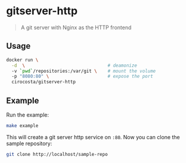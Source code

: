 # gitserver-http

> A git server with Nginx as the HTTP frontend

## Usage

```sh
docker run \
  -d  \                               # deamonize
  -v `pwd`/repositories:/var/git \    # mount the volume
  -p "8080:80" \                      # expose the port 
  cirocosta/gitserver-http
```

## Example

Run the example:

```sh
make example
```

This will create a git server http service on `:80`. Now you can clone the sample repository:

```sh
git clone http://localhost/sample-repo
```

